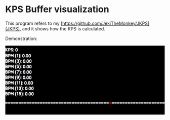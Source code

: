 # KPS Buffer visualization 

This program refers to my [https://github.com/JekiTheMonkey/JKPS](JKPS), and it shows how the KPS is calculated.

Demonstration:

![](demo.gif)